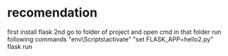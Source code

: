 # recomendation
first install flask
2nd go to folder of project and open cmd in that folder 
run following commands 
"env\Scripts\activate"
"set FLASK_APP=hello2.py"
flask run
